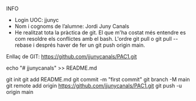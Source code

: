 INFO
- Login UOC: jjunyc
- Nom i cognoms de l’alumne: Jordi Juny Canals
- He realitzat tota la pràctica de git. El que m'ha costat més entendre es com resoldre els conflictes amb el bash. L'ordre git pull o git pull --rebase 
i després haver de fer un git push origin main. 

Enllaç de GIT: https://github.com/jjunycanals/PAC1.git

echo "# jjunycanals" >> README.md

git init
git add README.md
git commit -m "first commit"
git branch -M main
git remote add origin https://github.com/jjunycanals/PAC1.git
git push -u origin main